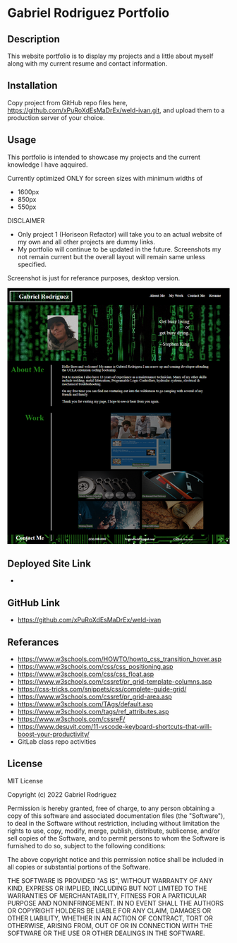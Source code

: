 # Gabriel Rodriguez Portfolio

## Description 

This website portfolio is to display my projects and a little about myself along with my current resume and contact information.

## Installation

Copy project from GitHub repo files here, https://github.com/xPuRoXdEsMaDrEx/weld-ivan.git, and upload them to a production server of your choice.

## Usage

This portfolio is intended to showcase my projects and the current knowledge I have aqquired.

Currently optimized ONLY for screen sizes with minimum widths of 
    
- 1600px
- 850px
- 550px

DISCLAIMER

* Only project 1 (Horiseon Refactor) will take you to an actual website of my own and all other projects are dummy links. 
* My portfolio will continue to be updated in the future. Screenshots my not remain current but the overall layout will remain same unless specified.

Screenshot is just for referance purposes, desktop version.

![alt text](./assets/images/portfolio-screenshot-1600px.png)

## Deployed Site Link

- 

## GitHub Link

- https://github.com/xPuRoXdEsMaDrEx/weld-ivan

## Referances

- https://www.w3schools.com/HOWTO/howto_css_transition_hover.asp
- https://www.w3schools.com/css/css_positioning.asp
- https://www.w3schools.com/css/css_float.asp
- https://www.w3schools.com/cssref/pr_grid-template-columns.asp
- https://css-tricks.com/snippets/css/complete-guide-grid/
- https://www.w3schools.com/cssref/pr_grid-area.asp
- https://www.w3schools.com/TAgs/default.asp
- https://www.w3schools.com/tags/ref_attributes.asp
- https://www.w3schools.com/cssreF/
- https://www.desuvit.com/11-vscode-keyboard-shortcuts-that-will-boost-your-productivity/
- GitLab class repo activities 

## License

MIT License

Copyright (c) 2022 Gabriel Rodriguez

Permission is hereby granted, free of charge, to any person obtaining a copy
of this software and associated documentation files (the "Software"), to deal
in the Software without restriction, including without limitation the rights
to use, copy, modify, merge, publish, distribute, sublicense, and/or sell
copies of the Software, and to permit persons to whom the Software is
furnished to do so, subject to the following conditions:

The above copyright notice and this permission notice shall be included in all
copies or substantial portions of the Software.

THE SOFTWARE IS PROVIDED "AS IS", WITHOUT WARRANTY OF ANY KIND, EXPRESS OR
IMPLIED, INCLUDING BUT NOT LIMITED TO THE WARRANTIES OF MERCHANTABILITY,
FITNESS FOR A PARTICULAR PURPOSE AND NONINFRINGEMENT. IN NO EVENT SHALL THE
AUTHORS OR COPYRIGHT HOLDERS BE LIABLE FOR ANY CLAIM, DAMAGES OR OTHER
LIABILITY, WHETHER IN AN ACTION OF CONTRACT, TORT OR OTHERWISE, ARISING FROM,
OUT OF OR IN CONNECTION WITH THE SOFTWARE OR THE USE OR OTHER DEALINGS IN THE
SOFTWARE.


    